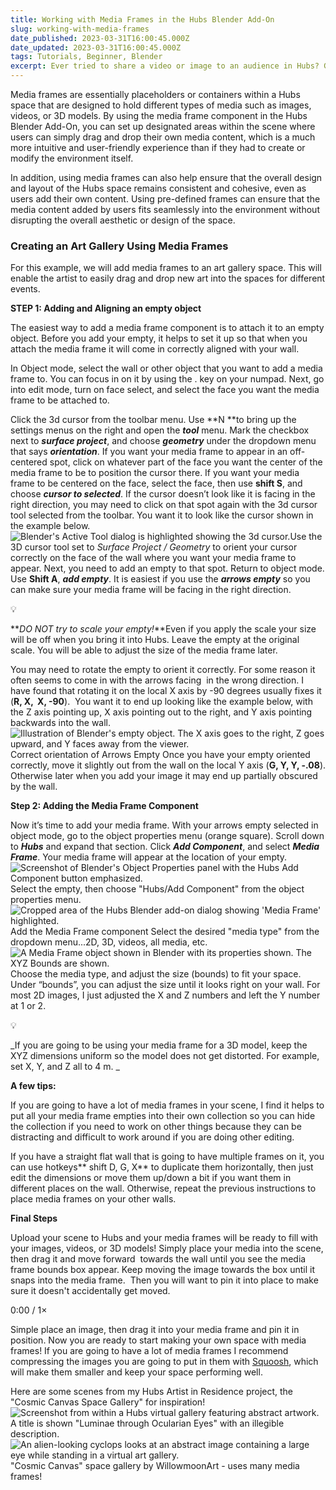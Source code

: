 ```yaml
---
title: Working with Media Frames in the Hubs Blender Add-On
slug: working-with-media-frames
date_published: 2023-03-31T16:00:45.000Z
date_updated: 2023-03-31T16:00:45.000Z
tags: Tutorials, Beginner, Blender
excerpt: Ever tried to share a video or image to an audience in Hubs? Getting your media to display well for everyone in the room can be tricky. Hubs artist-in-residence, Willowmoon will show you how to make the most of Media Frames.
---
```


Media frames are essentially placeholders or containers within a Hubs space that are designed to hold different types of media such as images, videos, or 3D models. By using the media frame component in the Hubs Blender Add-On, you can set up designated areas within the scene where users can simply drag and drop their own media content, which is a much more intuitive and user-friendly experience than if they had to create or modify the environment itself.

In addition, using media frames can also help ensure that the overall design and layout of the Hubs space remains consistent and cohesive, even as users add their own content. Using pre-defined frames can ensure that the media content added by users fits seamlessly into the environment without disrupting the overall aesthetic or design of the space.

### Creating an Art Gallery Using Media Frames

For this example, we will add media frames to an art gallery space. This will enable the artist to easily drag and drop new art into the spaces for different events.

**STEP 1: Adding and Aligning an empty object**

The easiest way to add a media frame component is to attach it to an empty object. Before you add your empty, it helps to set it up so that when you attach the media frame it will come in correctly aligned with your wall.

In Object mode, select the wall or other object that you want to add a media frame to. You can focus in on it by using the . key on your numpad. Next, go into edit mode, turn on face select, and select the face you want the media frame to be attached to.

Click the 3d cursor from the toolbar menu. Use **N **to bring up the settings menus on the right and open the **_tool_** menu. Mark the checkbox next to **_surface project_**, and choose **_geometry_** under the dropdown menu that says **_orientation_**. If you want your media frame to appear in an off-centered spot, click on whatever part of the face you want the center of the media frame to be to position the cursor there. If you want your media frame to be centered on the face, select the face, then use **shift S**, and choose **_cursor to selected_**. If the cursor doesn’t look like it is facing in the right direction, you may need to click on that spot again with the 3d cursor tool selected from the toolbar. You want it to look like the cursor shown in the example below.
![Blender's Active Tool dialog is highlighted showing the 3d cursor.](./content/images/2023/03/blog_cursor_tool-1.jpg)Use the 3D cursor tool set to _Surface Project / Geometry_ to orient your cursor correctly on the face of the wall where you want your media frame to appear.
Next, you need to add an empty to that spot. Return to object mode. Use **Shift A**, **_add empty_**. It is easiest if you use the **_arrows empty_** so you can make sure your media frame will be facing in the right direction.

💡

**_DO NOT try to scale your empty!_**Even if you apply the scale your size will be off when you bring it into Hubs. Leave the empty at the original scale. You will be able to adjust the size of the media frame later.

You may need to rotate the empty to orient it correctly. For some reason it often seems to come in with the arrows facing  in the wrong direction. I have found that rotating it on the local X axis by -90 degrees usually fixes it (**R, X,  X, -90**).  You want it to end up looking like the example below, with the Z axis pointing up, X axis pointing out to the right, and Y axis pointing backwards into the wall.
![Illustration of Blender's empty object. The X axis goes to the right, Z goes upward, and Y faces away from the viewer.](./content/images/2023/03/blog_empty_arrows.jpg)Correct orientation of Arrows Empty
Once you have your empty oriented correctly, move it slightly out from the wall on the local Y axis (**G, Y, Y, -.08**). Otherwise later when you add your image it may end up partially obscured by the wall.

**Step 2: Adding the Media Frame Component**

Now it’s time to add your media frame. With your arrows empty selected in object mode, go to the object properties menu (orange square). Scroll down to **_Hubs_** and expand that section. Click **_Add Component_**, and select **_Media Frame_**. Your media frame will appear at the location of your empty.
![Screenshot of Blender's Object Properties panel with the Hubs Add Component button emphasized.](./content/images/2023/03/blog_add_component.jpg)Select the empty, then choose "Hubs/Add Component" from the object properties menu.![Cropped area of the Hubs Blender add-on dialog showing 'Media Frame' highlighted.](./content/images/2023/03/blog_add_media_frame.jpg)Add the Media Frame component
Select the desired "media type" from the dropdown menu...2D, 3D, videos, all media, etc.
![A Media Frame object shown in Blender with its properties shown. The XYZ Bounds are shown.](./content/images/2023/03/blog_component.jpg)Choose the media type, and adjust the size (bounds) to fit your space.
Under “bounds”, you can adjust the size until it looks right on your wall. For most 2D images, I just adjusted the X and Z numbers and left the Y number at 1 or 2.

💡

_If you are going to be using your media frame for a 3D model, keep the XYZ dimensions uniform so the model does not get distorted. For example, set X, Y, and Z all to 4 m. _

**A few tips:**

If you are going to have a lot of media frames in your scene, I find it helps to put all your media frame empties into their own collection so you can hide the collection if you need to work on other things because they can be distracting and difficult to work around if you are doing other editing.

If you have a straight flat wall that is going to have multiple frames on it, you can use hotkeys** shift D, G, X** to duplicate them horizontally, then just edit the dimensions or move them up/down a bit if you want them in different places on the wall. Otherwise, repeat the previous instructions to place media frames on your other walls.

**Final Steps**

Upload your scene to Hubs and your media frames will be ready to fill with your images, videos, or 3D models! Simply place your media into the scene, then drag it and move forward  towards the wall until you see the media frame bounds box appear. Keep moving the image towards the box until it snaps into the media frame.  Then you will want to pin it into place to make sure it doesn't accidentally get moved.

0:00
/
1&#215;

Simple place an image, then drag it into your media frame and pin it in position.
Now you are ready to start making your own space with media frames! If you are going to have a lot of media frames I recommend compressing the images you are going to put in them with [Squoosh](https://squoosh.app/), which will make them smaller and keep your space performing well.

Here are some scenes from my Hubs Artist in Residence project, the "Cosmic Canvas Space Gallery" for inspiration!
![Screenshot from within a Hubs virtual gallery featuring abstract artwork. A title is shown "Luminae through Ocularian Eyes" with an illegible description.](./content/images/2023/03/blog_gallery1.jpg)![An alien-looking cyclops looks at an abstract image containing a large eye while standing in a virtual art gallery.](./content/images/2023/03/blog_gallery2.jpg)"Cosmic Canvas" space gallery by WillowmoonArt - uses many media frames!
